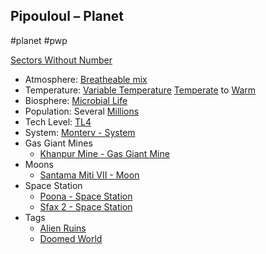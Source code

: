 ## Pipouloul &ndash; Planet

#planet #pwp

[Sectors Without Number](https://sectorswithoutnumber.com/sector/bfDcBzTtgpeyLUfwzjio/planet/ecqNNUXhEhk0D4u3WDPB)

- Atmosphere: [Breatheable mix](STARS%20WITHOUT%20NUMBER,%20FREE%20EDITION%20-%20obsidian.md#Breatheable%20Mix)
- Temperature: [Variable Temperature](STARS%20WITHOUT%20NUMBER,%20FREE%20EDITION%20-%20obsidian.md#Variable%20Temperature.md) [Temperate](STARS%20WITHOUT%20NUMBER,%20FREE%20EDITION%20-%20obsidian.md#Temperate) to [Warm](STARS%20WITHOUT%20NUMBER,%20FREE%20EDITION%20-%20obsidian.md#Warm)
- Biosphere: [Microbial Life](STARS%20WITHOUT%20NUMBER,%20FREE%20EDITION%20-%20obsidian.md#Microbial%20Life)
- Population: Several [Millions](STARS%20WITHOUT%20NUMBER,%20FREE%20EDITION%20-%20obsidian.md#Millions)
- Tech Level: [TL4](STARS%20WITHOUT%20NUMBER,%20FREE%20EDITION%20-%20obsidian.md#TL4)
- System: [Monterv - System](STARS%20WITHOUT%20NUMBER,%20FREE%20EDITION%20-%20obsidian.md#PiratesWithoutPlunder/Monterv%20-%20System)
- Gas Giant Mines
	- [Khanpur Mine - Gas Giant Mine](STARS%20WITHOUT%20NUMBER,%20FREE%20EDITION%20-%20obsidian.md#PiratesWithoutPlunder/Khanpur%20Mine%20-%20Gas%20Giant%20Mine)
- Moons
   - [Santama Miti VII - Moon](STARS%20WITHOUT%20NUMBER,%20FREE%20EDITION%20-%20obsidian.md#PiratesWithoutPlunder/Santama%20Miti%20VII%20-%20Moon)
- Space Station
   - [Poona - Space Station](STARS%20WITHOUT%20NUMBER,%20FREE%20EDITION%20-%20obsidian.md#PiratesWithoutPlunder/Poona%20-%20Space%20Station)
   - [Sfax 2 - Space Station](STARS%20WITHOUT%20NUMBER,%20FREE%20EDITION%20-%20obsidian.md#PiratesWithoutPlunder/Sfax%202%20-%20Space%20Station)
- Tags
   - [Alien Ruins](STARS%20WITHOUT%20NUMBER,%20FREE%20EDITION%20-%20obsidian.md#Alien%20Ruins)
   - [Doomed World](STARS%20WITHOUT%20NUMBER,%20FREE%20EDITION%20-%20obsidian.md#Doomed%20World)

